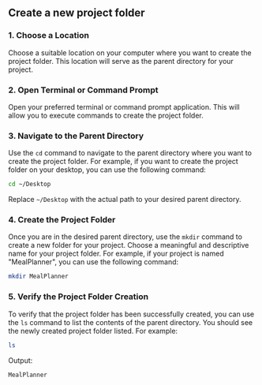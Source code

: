 

## Create a new project folder

### 1. Choose a Location
Choose a suitable location on your computer where you want to create the project folder. This location will serve as the parent directory for your project.

### 2. Open Terminal or Command Prompt
Open your preferred terminal or command prompt application. This will allow you to execute commands to create the project folder.

### 3. Navigate to the Parent Directory
Use the `cd` command to navigate to the parent directory where you want to create the project folder. For example, if you want to create the project folder on your desktop, you can use the following command:
```bash
cd ~/Desktop
```
Replace `~/Desktop` with the actual path to your desired parent directory.

### 4. Create the Project Folder
Once you are in the desired parent directory, use the `mkdir` command to create a new folder for your project. Choose a meaningful and descriptive name for your project folder. For example, if your project is named "MealPlanner", you can use the following command:
```bash
mkdir MealPlanner
```

### 5. Verify the Project Folder Creation
To verify that the project folder has been successfully created, you can use the `ls` command to list the contents of the parent directory. You should see the newly created project folder listed. For example:
```bash
ls
```
Output:
```
MealPlanner
```
